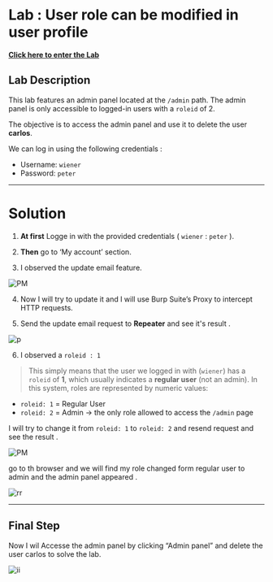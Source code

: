 # Lab : User role can be modified in user profile

[**Click here to enter the Lab**](https://0ab30098041f449f80b321eb00580033.web-security-academy.net/)

## Lab Description

This lab features an admin panel located at the `/admin` path.
The admin panel is only accessible to logged-in users with a `roleid` of 2.

The objective is to access the admin panel and use it to delete the user **carlos**.

We can log in using the following credentials :

* Username: `wiener`
* Password: `peter`

---

# Solution 

1. **At first** Logge in with the provided credentials ( `wiener` : `peter` ).

2. **Then** go to ‘My account’ section.

3. I observed the update email feature.

![PM](https://github.com/user-attachments/assets/b98b7e96-11e0-4d2b-b1cd-7997aa6f6ddb)

4. Now I will try to update it and I will use Burp Suite’s Proxy to intercept HTTP requests.

5. Send the update email request to **Repeater** and see it's result .

![p](https://github.com/user-attachments/assets/bce53edf-dcab-4d00-9e13-d338c405608e)

6. I observed a `roleid : 1 `

> This simply means that the user we logged in with (`wiener`) has a `roleid` of **1**, which usually indicates a **regular user** (not an admin).
In this system, roles are represented by numeric values:
* `roleid: 1` = Regular User
* `roleid: 2` = Admin → the only role allowed to access the `/admin` page

I will try to change it from `roleid: 1` to `roleid: 2` and resend request and see the result .

![PM](https://github.com/user-attachments/assets/fea7172b-d505-40d8-a70c-68e05eb50376)

go to th browser and we will find my role changed form regular user to admin and the admin panel appeared .

![rr](https://github.com/user-attachments/assets/56f0b290-9d16-424d-854c-054feae473eb)

---

 ## Final Step
 
Now I wil Accesse the admin panel by clicking “Admin panel” and delete the user carlos to solve the lab.

![ii](https://github.com/user-attachments/assets/e8778830-82e8-4c67-a428-8f8409dcd75d)

